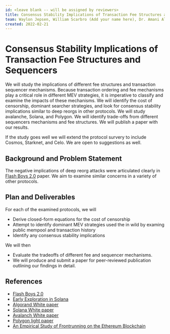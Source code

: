```yaml
---
id: <leave blank -- will be assigned by reviewers>
title: Consensus Stability Implications of Transaction Fee Structures and Sequencers
team: Waylon Jepsen, William Scarbro (Add your name here), Dr. Amani Alterweh will lead the study.
created: 2022-02-21
---
```


# Consensus Stability Implications of Transaction Fee Structures and Sequencers
  
We will study the implications of different fee structures and transaction sequencer mechanisms. Because transaction ordering and fee mechanisms play a critical role in different MEV strategies, it is imperative to classify and examine the impacts of these mechanisms. We will identify the cost of censorship, dominant searcher strategies, and look for consensus stability implications similar to deep reorgs in other protocols. We will study avalanche, Solana, and Polygon. We will identify trade-offs from different sequencers mechanisms and fee structures. We will publish a paper with our results. 
  
If the study goes well we will extend the protocol survery to include Cosmos, Starknet, and Celo. We are open to suggestions as well. 

## Background and Problem Statement
  
The negative implications of deep reorg attacks were articulated clearly in [Flash Boys 2.0](https://arxiv.org/abs/1904.05234) paper. We aim to examine similar concerns in a variety of other protocols. 

## Plan and Deliverables
  
For each of the examined protocols, we will
- Derive closed-form equations for the cost of censorship
- Attempt to identify dominant MEV strategies used the in wild by examing public mempool and transaction history
- Identify any consensus stability implications

We will then
  
- Evaluate the tradeoffs of different fee and sequencer mechanisms. 
- We will produce and submit a paper for peer-reviewed publication outlining our findings in detail.

## References
- [Flash Boys 2.0](https://arxiv.org/abs/1904.05234)
- [Early Exploration in Solana](https://utonium.medium.com/mev-in-solana-an-early-exploration-4d7421b1f49b)
- [Algorand White paper](https://arxiv.org/abs/1607.01341)
- [Solana White paper](https://solana.com/solana-whitepaper.pdf)
- [Avalanch White paper](https://assets.website-files.com/5d80307810123f5ffbb34d6e/6009805681b416f34dcae012_Avalanche%20Consensus%20Whitepaper.pdf)
- [Polygon light paper](https://polygon.technology/lightpaper-polygon.pdf)
- [An Empirical Study of Frontrunning on the Ethereum Blockchain](https://arxiv.org/abs/2102.03347)
